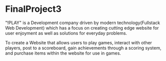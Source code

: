 # FinalProject3

"!PLAY" is a Development company driven by modern technology(Fullstack Web Development) which has a focus on creating cutting edge website for user enjoyment as well as solutions for everyday problems.

To create a Website that allows users to play games, interact with other players, post to a scoreboard, gain achievements through a scoring system, and purchase items within the website for use in games.  
